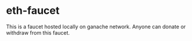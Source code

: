 # eth-faucet
This is a faucet hosted locally on ganache network. Anyone can donate or withdraw from this faucet.
